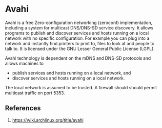 # Avahi 

Avahi is a free Zero-configuration networking (zeroconf) implementation, including a system for multicast DNS/DNS-SD service discovery. It allows programs to publish and discover services and hosts running on a local network with no specific configuration. For example you can plug into a network and instantly find printers to print to, files to look at and people to talk to. It is licensed under the GNU Lesser General Public License (LGPL).

Avahi technology is dependent on the mDNS and DNS-SD protocols and allows machines to

- publish services and hosts running on a local network, and
- discover services and hosts running on a local network. 

The local network is assumed to be trusted. A firewall should should permit multicast traffic on port 5353. 
## References
1. <https://wiki.archlinux.org/title/avahi>